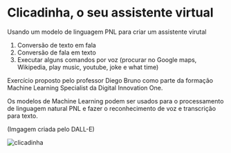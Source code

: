 # Clicadinha, o seu assistente virtual
Usando um modelo de linguagem PNL para criar um assistente virutal


1. Conversão de texto em fala
2. Conversão de fala em texto
3. Executar alguns comandos por voz (procurar no Google maps, Wikipedia, play music, youtube, joke e what time)




Exercício proposto pelo professor Diego Bruno como parte da formação Machine Learning Specialist da Digital Innovation One.

Os modelos de Machine Learning podem ser usados para o processamento de linguagem natural PNL e fazer o reconhecimento de voz e transcrição para texto.






(Imgagem criada pelo DALL-E)



![clicadinha](https://user-images.githubusercontent.com/103445424/208668007-54ff7c69-1e02-41d6-9201-528ce235b501.png)
